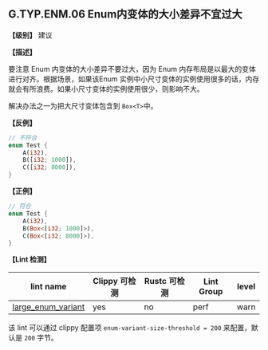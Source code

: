 ## G.TYP.ENM.06  Enum内变体的大小差异不宜过大

**【级别】** 建议

**【描述】**

要注意 Enum 内变体的大小差异不要过大，因为 Enum 内存布局是以最大的变体进行对齐。根据场景，如果该Enum 实例中小尺寸变体的实例使用很多的话，内存就会有所浪费。如果小尺寸变体的实例使用很少，则影响不大。

解决办法之一为把大尺寸变体包含到 `Box<T>`中。

**【反例】**

```rust
// 不符合
enum Test {
    A(i32),
    B([i32; 1000]),
    C([i32; 8000]),
}
```

**【正例】**

```rust
// 符合
enum Test {
    A(i32),
    B(Box<[i32; 1000]>),
    C(Box<[i32; 8000]>),
}
```

**【Lint 检测】**

| lint name                                                    | Clippy 可检测 | Rustc 可检测 | Lint Group | level |
| ------------------------------------------------------------ | ------------- | ------------ | ---------- | ----- |
| [large_enum_variant](https://rust-lang.github.io/rust-clippy/master/#large_enum_variant) | yes           | no           | perf       | warn  |

该 lint 可以通过 clippy 配置项 `enum-variant-size-threshold = 200` 来配置，默认是 `200` 字节。

